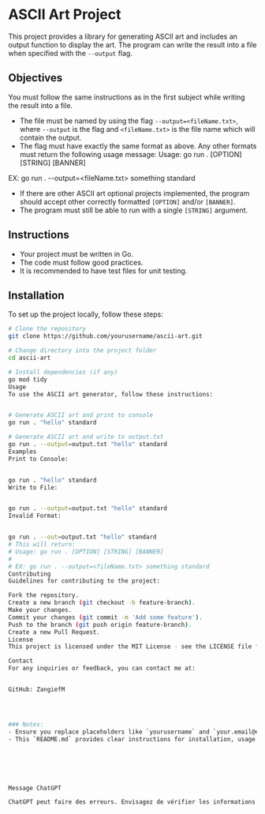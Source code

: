 # ASCII Art Project

This project provides a library for generating ASCII art and includes an output function to display the art. The program can write the result into a file when specified with the `--output` flag.

## Objectives

You must follow the same instructions as in the first subject while writing the result into a file.

- The file must be named by using the flag `--output=<fileName.txt>`, where `--output` is the flag and `<fileName.txt>` is the file name which will contain the output.
- The flag must have exactly the same format as above. Any other formats must return the following usage message:
Usage: go run . [OPTION] [STRING] [BANNER]

EX: go run . --output=<fileName.txt> something standard

- If there are other ASCII art optional projects implemented, the program should accept other correctly formatted `[OPTION]` and/or `[BANNER]`.
- The program must still be able to run with a single `[STRING]` argument.

## Instructions

- Your project must be written in Go.
- The code must follow good practices.
- It is recommended to have test files for unit testing.

## Installation

To set up the project locally, follow these steps:

```bash
# Clone the repository
git clone https://github.com/yourusername/ascii-art.git

# Change directory into the project folder
cd ascii-art

# Install dependencies (if any)
go mod tidy
Usage
To use the ASCII art generator, follow these instructions:


# Generate ASCII art and print to console
go run . "hello" standard

# Generate ASCII art and write to output.txt
go run . --output=output.txt "hello" standard
Examples
Print to Console:


go run . "hello" standard
Write to File:


go run . --output=output.txt "hello" standard
Invalid Format:


go run . --out=output.txt "hello" standard
# This will return:
# Usage: go run . [OPTION] [STRING] [BANNER]
#
# EX: go run . --output=<fileName.txt> something standard
Contributing
Guidelines for contributing to the project:

Fork the repository.
Create a new branch (git checkout -b feature-branch).
Make your changes.
Commit your changes (git commit -m 'Add some feature').
Push to the branch (git push origin feature-branch).
Create a new Pull Request.
License
This project is licensed under the MIT License - see the LICENSE file for details.

Contact
For any inquiries or feedback, you can contact me at:


GitHub: ZangiefM




### Notes:
- Ensure you replace placeholders like `yourusername` and `your.email@example.com` with your actual GitHub username and email address.
- This `README.md` provides clear instructions for installation, usage, and contribution, and meets the project requirements specified.






Message ChatGPT

ChatGPT peut faire des erreurs. Envisagez de vérifier les informations 
